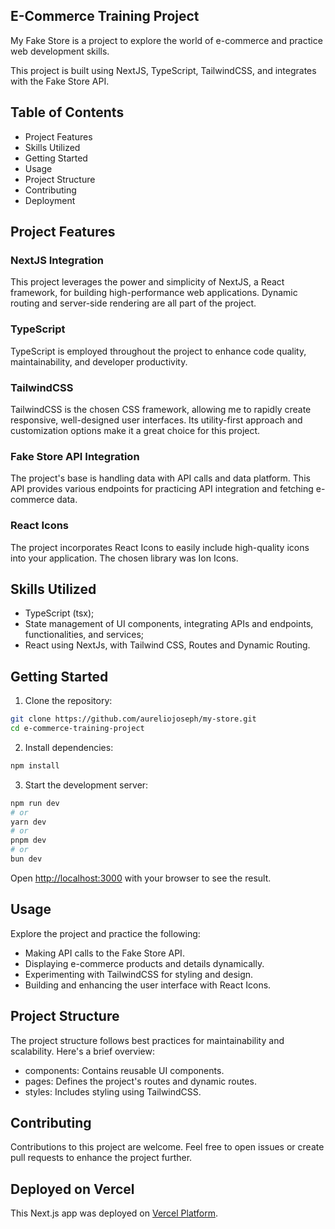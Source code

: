 ## E-Commerce Training Project

My Fake Store is a project to explore the world of e-commerce and practice web development skills.

This project is built using NextJS, TypeScript, TailwindCSS, and integrates with the Fake Store API.

## Table of Contents

- Project Features
- Skills Utilized
- Getting Started
- Usage
- Project Structure
- Contributing
- Deployment

## Project Features

### NextJS Integration

This project leverages the power and simplicity of NextJS, a React framework, for building high-performance web applications. Dynamic routing and server-side rendering are all part of the project.

### TypeScript

TypeScript is employed throughout the project to enhance code quality, maintainability, and developer productivity.

### TailwindCSS

TailwindCSS is the chosen CSS framework, allowing me to rapidly create responsive, well-designed user interfaces. Its utility-first approach and customization options make it a great choice for this project.

### Fake Store API Integration

The project's base is handling data with API calls and data platform. This API provides various endpoints for practicing API integration and fetching e-commerce data.

### React Icons

The project incorporates React Icons to easily include high-quality icons into your application. The chosen library was Ion Icons.

## Skills Utilized

- TypeScript (tsx);
- State management of UI components, integrating APIs and endpoints, functionalities, and services;
- React using NextJs, with Tailwind CSS, Routes and Dynamic Routing.

## Getting Started

1. Clone the repository:

```bash
git clone https://github.com/aureliojoseph/my-store.git
cd e-commerce-training-project
```

2. Install dependencies:

```bash
npm install
```

3. Start the development server:

```bash
npm run dev
# or
yarn dev
# or
pnpm dev
# or
bun dev
```

Open [http://localhost:3000](http://localhost:3000) with your browser to see the result.

## Usage

Explore the project and practice the following:

- Making API calls to the Fake Store API.
- Displaying e-commerce products and details dynamically.
- Experimenting with TailwindCSS for styling and design.
- Building and enhancing the user interface with React Icons.

## Project Structure

The project structure follows best practices for maintainability and scalability. Here's a brief overview:

- components: Contains reusable UI components.
- pages: Defines the project's routes and dynamic routes.
- styles: Includes styling using TailwindCSS.

## Contributing

Contributions to this project are welcome. Feel free to open issues or create pull requests to enhance the project further.

## Deployed on Vercel

This Next.js app was deployed on [Vercel Platform](https://vercel.com/).
